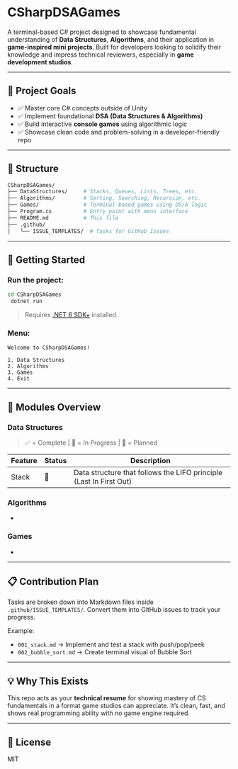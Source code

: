 # CSharpDSAGames

A terminal-based C# project designed to showcase fundamental understanding of **Data Structures**, **Algorithms**, and their application in **game-inspired mini projects**. Built for developers looking to solidify their knowledge and impress technical reviewers, especially in **game development studios**.

---

## 🎯 Project Goals

- ✅ Master core C# concepts outside of Unity
- ✅ Implement foundational **DSA (Data Structures & Algorithms)**
- ✅ Build interactive **console games** using algorithmic logic
- ✅ Showcase clean code and problem-solving in a developer-friendly repo

---

## 📁 Structure

```bash
CSharpDSAGames/
├── DataStructures/     # Stacks, Queues, Lists, Trees, etc.
├── Algorithms/         # Sorting, Searching, Recursion, etc.
├── Games/              # Terminal-based games using DS/A logic
├── Program.cs          # Entry point with menu interface
├── README.md           # This file
├── .github/
│   └── ISSUE_TEMPLATES/  # Tasks for GitHub Issues
```

---

## 🚀 Getting Started

### Run the project:

```bash
cd CSharpDSAGames
 dotnet run
```

> Requires [.NET 6 SDK+](https://dotnet.microsoft.com/en-us/download) installed.

### Menu:

```
Welcome to CSharpDSAGames!

1. Data Structures
2. Algorithms
3. Games
4. Exit
```

---

## 🧠 Modules Overview

### Data Structures

> ✅ = Complete | 🔄 = In Progress | 📝 = Planned

| Feature | Status | Description |
 |--------|--------|-------------|
 | Stack | 📝 | Data structure that follows the LIFO principle (Last In First Out)|

### Algorithms

-

### Games

-

---

## 📋 Contribution Plan

Tasks are broken down into Markdown files inside `.github/ISSUE_TEMPLATES/`. Convert them into GitHub issues to track your progress.

Example:

- `001_stack.md` → Implement and test a stack with push/pop/peek
- `002_bubble_sort.md` → Create terminal visual of Bubble Sort

---

## 💡 Why This Exists

This repo acts as your **technical resume** for showing mastery of CS fundamentals in a format game studios can appreciate. It’s clean, fast, and shows real programming ability with no game engine required.

---

## 📎 License

MIT

